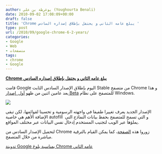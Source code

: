 ```yaml
---
author: يوغرطة بن علي (Youghourta Benali)
date: 2010-09-02 17:08:09+00:00
draft: false
title: 'Chrome يبلغ عامه الثاني و يحتفل بإطلاق إصداره السادس '
type: post
url: /2010/09/google-chrome-6-2-years/
categories:
- Google
- Web
- متصفحات
tags:
- chrome
- Google
---
```


**[Chrome يبلغ عامه الثاني و يحتفل بإطلاق إصداره السادس](https://www.it-scoop.com/2010/09/google-chrome-6-2-years/)**




قامت Google اليوم بإطلاق الإصدار السادس الثابت Stable من متصفح Chrome و هذا بعد عامين اثنين من ظهو [أول  إصدار Beta](http://googleblog.blogspot.com/2008/09/fresh-take-on-browser.html) للمتصفح على نظام Windows.




[![](http://4.bp.blogspot.com/_EsaGlPOyn20/TH-obsQgTPI/AAAAAAAAAJg/ZpDlX0i6Ajw/s400/GoogleChrome-lemanski_highres.png)
](https://www.it-scoop.com/2010/09/google-chrome-6-2-years/)


الإصدار الجديد يعرف تغييرا طفيفا في واجهته الرسومية و تحسينا لقوائمها، لكن تبقى الإضافة الأهم هي خاصية autofill  و التي تسمح للمتصفح بحفظ بيانات النماذج التي يملؤها عبر الويب لتجنيب المستخدم إدخال نفس البيانات عبر مختلف المواقع.

لتحميل الإصدار السادس من Chrome زوروا هذه [الصفحة](http://www.google.com/chrome)، كما يمكن القيام بالترقية مباشرة من خلال المتصفح.

[تدوينة Google بمناسبة بلوغ Chrome عامه الثاني](http://chrome.blogspot.com/2010/09/back-to-future-two-years-of-google.html)

